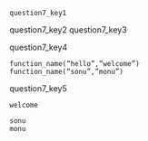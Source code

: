 ```ngMeta
question7_key1
```

question7_key2
question7_key3






question7_key4


```
function_name(“hello”,”welcome”)
function_name(“sonu”,”monu”)
```
question7_key5


```
welcome

sonu
monu
```

